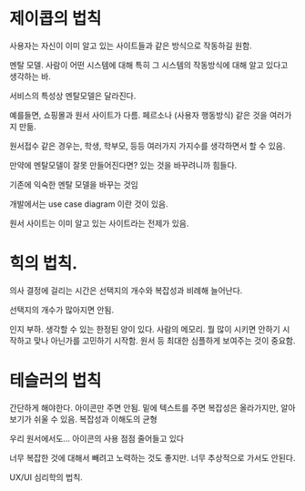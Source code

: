 # 제이콥의 법칙

사용자는 자신이 이미 알고 있는 사이트들과 같은 방식으로 작동하길 원함.

멘탈 모델.
사람이 어떤 시스템에 대해 특히 그 시스템의 작동방식에 대해 알고 있다고 생각하는 바.

서비스의 특성상 멘탈모델은 달라진다.

예를들면, 쇼핑몰과 원서 사이트가 다름.
페르소나 (사용자 행동방식) 같은 것을 여러가지 만듦.

원서접수 같은 경우는, 학생, 학부모, 등등 여러가지 가지수를 생각하면서 할 수 있음.

만약에 멘탈모델이 잘못 만들어진다면?
있는 것을 바꾸려니까 힘들다.

기존에 익숙한 멘탈 모델을 바꾸는 것임

개발에서는 use case diagram
이란 것이 있음.

원서 사이트는 이미 알고 있는 사이트라는 전제가 있음.



# 힉의 법칙.

의사 결정에 걸리는 시간은 선택지의 개수와 복잡성과 비례해 늘어난다.

선택지의 개수가 많아지면 안됨.

인지 부하.
생각할 수 있는 한정된 양이 있다.
사람의 메모리. 뭘 많이 시키면 안하기 시작하고 맞나 아닌가를 고민하기 시작함.
원서 등 최대한 심플하게 보여주는 것이 중요함.


# 테슬러의 법칙

간단하게 해야한다. 
아이콘만 주면 안됨. 
밑에 텍스트를 주면 복잡성은 올라가지만, 알아보기가 쉬울 수 있음.
복잡성과 이해도의 균형

우리 원서에서도...
아이콘의 사용
점점 줄어들고 있다

너무 복잡한 것에 대해서 빼려고 노력하는 것도 좋지만.
너무 추상적으로 가서도 안된다.

UX/UI 심리학의 법칙.


